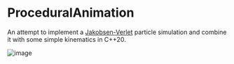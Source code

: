 # ProceduralAnimation
An attempt to implement a [Jakobsen-Verlet](https://www.cs.cmu.edu/afs/cs/academic/class/15462-s13/www/lec_slides/Jakobsen.pdf) particle simulation and combine it with some simple kinematics in C++20.

![image](https://user-images.githubusercontent.com/96515863/233011440-8df8cabc-ec6f-4912-9e38-30e82d67c3aa.png)
